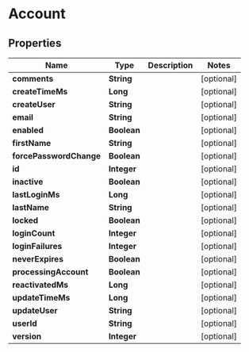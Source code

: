 # Account

## Properties
Name | Type | Description | Notes
------------ | ------------- | ------------- | -------------
**comments** | **String** |  |  [optional]
**createTimeMs** | **Long** |  |  [optional]
**createUser** | **String** |  |  [optional]
**email** | **String** |  |  [optional]
**enabled** | **Boolean** |  |  [optional]
**firstName** | **String** |  |  [optional]
**forcePasswordChange** | **Boolean** |  |  [optional]
**id** | **Integer** |  |  [optional]
**inactive** | **Boolean** |  |  [optional]
**lastLoginMs** | **Long** |  |  [optional]
**lastName** | **String** |  |  [optional]
**locked** | **Boolean** |  |  [optional]
**loginCount** | **Integer** |  |  [optional]
**loginFailures** | **Integer** |  |  [optional]
**neverExpires** | **Boolean** |  |  [optional]
**processingAccount** | **Boolean** |  |  [optional]
**reactivatedMs** | **Long** |  |  [optional]
**updateTimeMs** | **Long** |  |  [optional]
**updateUser** | **String** |  |  [optional]
**userId** | **String** |  |  [optional]
**version** | **Integer** |  |  [optional]
